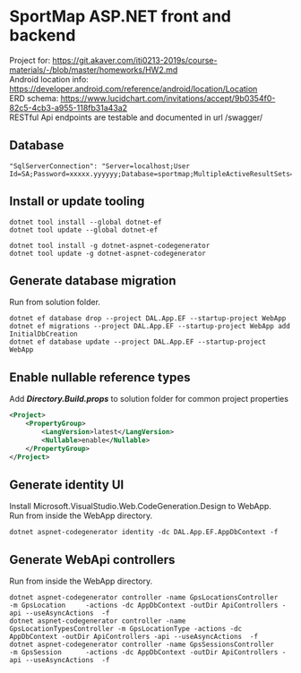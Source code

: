 # SportMap ASP.NET front and backend

Project for: https://git.akaver.com/iti0213-2019s/course-materials/-/blob/master/homeworks/HW2.md    
Android location info: https://developer.android.com/reference/android/location/Location  
ERD schema: https://www.lucidchart.com/invitations/accept/9b0354f0-82c5-4cb3-a955-118fb31a43a2  
RESTful Api endpoints are testable and documented in url /swagger/  

## Database
~~~
"SqlServerConnection": "Server=localhost;User Id=SA;Password=xxxxx.yyyyyy;Database=sportmap;MultipleActiveResultSets=true"
~~~

## Install or update tooling
~~~
dotnet tool install --global dotnet-ef
dotnet tool update --global dotnet-ef

dotnet tool install -g dotnet-aspnet-codegenerator
dotnet tool update -g dotnet-aspnet-codegenerator
~~~

## Generate database migration
Run from solution folder.  
~~~
dotnet ef database drop --project DAL.App.EF --startup-project WebApp
dotnet ef migrations --project DAL.App.EF --startup-project WebApp add InitialDbCreation 
dotnet ef database update --project DAL.App.EF --startup-project WebApp
~~~

## Enable nullable reference types
Add ***Directory.Build.props*** to solution folder for common project properties
~~~xml
<Project>
    <PropertyGroup>
        <LangVersion>latest</LangVersion>
        <Nullable>enable</Nullable>
    </PropertyGroup>
</Project>
~~~


## Generate identity UI
Install Microsoft.VisualStudio.Web.CodeGeneration.Design to WebApp.  
Run from inside the WebApp directory.  
~~~
dotnet aspnet-codegenerator identity -dc DAL.App.EF.AppDbContext -f  
~~~


## Generate WebApi controllers
Run from inside the WebApp directory.  
~~~
dotnet aspnet-codegenerator controller -name GpsLocationsController     -m GpsLocation     -actions -dc AppDbContext -outDir ApiControllers -api --useAsyncActions  -f
dotnet aspnet-codegenerator controller -name GpsLocationTypesController -m GpsLocationType -actions -dc AppDbContext -outDir ApiControllers -api --useAsyncActions  -f
dotnet aspnet-codegenerator controller -name GpsSessionsController      -m GpsSession      -actions -dc AppDbContext -outDir ApiControllers -api --useAsyncActions  -f
~~~

